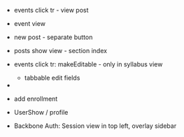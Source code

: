 * events click tr - view post
* event view
* new post - separate button
* posts show view - section index

* events click tr: makeEditable - only in syllabus view
  * tabbable edit fields

* 

* add enrollment

* UserShow / profile
* Backbone Auth: Session view in top left, overlay sidebar
